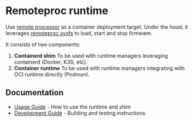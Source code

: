 # Remoteproc runtime

Use [remote processor](https://docs.kernel.org/staging/remoteproc.html#introduction) as a container deployment target.
Under the hood, it leverages [remoteproc sysfs](https://www.kernel.org/doc/Documentation/ABI/testing/sysfs-class-remoteproc) to load, start and stop firmware.

It consists of two components:

1. <strong>Containerd shim</strong>
   To be used with runtime managers leveraging containerd (Docker, K3S, etc).
2. <strong>Container runtime</strong>
   To be used with runtime managers integrating with OCI runtime directly (Podman).

## Documentation

- [Usage Guide](docs/USAGE.md) - How to use the runtime and shim
- [Development Guide](docs/DEVELOPMENT.md) - Building and testing instructions
